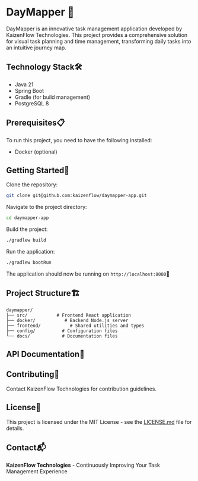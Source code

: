 # DayMapper 📅

DayMapper is an innovative task management application developed by KaizenFlow Technologies. This project provides a comprehensive solution for visual task planning and time management, transforming daily tasks into an intuitive journey map.

## Technology Stack🛠️

- Java 21
- Spring Boot
- Gradle (for build management)
- PostgreSQL 8

## Prerequisites📋

To run this project, you need to have the following installed:

- Docker (optional)

## Getting Started🚀

Clone the repository:

```bash
git clone git@github.com:kaizenflow/daymapper-app.git
```

Navigate to the project directory:

```bash
cd daymapper-app
```

Build the project:

```bash
./gradlew build
```

Run the application:

```bash
./gradlew bootRun
```

The application should now be running on `http://localhost:8080`🎉

## Project Structure🏗️

```
daymapper/
├── src/           # Frontend React application
├── docker/           # Backend Node.js server
├── frontend/           # Shared utilities and types
├── config/          # Configuration files
└── docs/            # Documentation files
```

## API Documentation📖

## Contributing🤝

Contact KaizenFlow Technologies for contribution guidelines.

## License📄

This project is licensed under the MIT License - see the [LICENSE.md](LICENSE.md) file for details.

## Contact📬

**KaizenFlow Technologies** - Continuously Improving Your Task Management Experience
